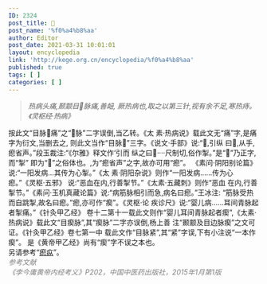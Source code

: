 ```yaml
---
ID: 2324
post_title: 𤸪
post_name: '%f0%a4%b8%aa'
author: Editor
post_date: 2021-03-31 10:01:01
layout: encyclopedia
link: 'http://kege.org.cn/encyclopedia/%f0%a4%b8%aa'
published: true
tags: [ ]
categories: [ ]
---
```

<div>
<blockquote>
<div><em>热病头痛,颞颥目𤸪脉痛,善衄, 厥热病也,取之以第三针,视有余不足,寒热痔。<span style="letter-spacing: -0.315px;">《灵枢经·热病》</span></em></div></blockquote>
</div>
<div></div>
<div>按此文“目脉𤸪痛”之“𤸪脉”二字误倒,当乙转。《太 素·热病说》载此文无“痛”字,是痛字为衍文,当删去之, 则此文当作“目脉𤸪”三字。《说文·手部》说:“𤸪,引纵 曰𤸪,从手,瘛省声。”段玉裁注:“《尔雅》释文作‘引而 纵之曰𤸪····尺制切,俗作掣。”是“𤸪”乃正字,而“掣” 即为“𤸪”之俗体也。,为“瘛省声”之字,故亦可用“瘛”。 《素问·阴阳别论篇》说:“一阳发病…其传为心掣。”《太 素·阴阳杂说》则作“一阳发病……传为心瘛。”《灵枢·五邪》 说:“恶血在内,行善掣节。”《太素·五藏刺》则作“恶血 在内,行善掣节。”《素问·玉机真藏论篇》说:“病筋脉相引而急,病名曰瘛。”王冰注: “筋脉受热而自跳掣,故名曰瘛。”瘛,亦可作“瘈”。《灵枢·论 疾诊尺》说:“婴儿病……耳间青脉起者掣痛。”《针灸甲乙经》 卷十二第十一载此文则作“婴儿耳间青脉起者瘈”,《太素·热病说》载此文“目瘈脉”,其“瘈脉”二字亦误倒,杨上善 注“颞颥及目边脉瘈”之文可证。《针灸甲乙经》卷七第一中 载此文作“目脉紧”,其“紧”字误,下有小注说“一本作瘈”。 是《黄帝甲乙经》尚有“瘈”字不误之本也。</div>
<div></div>
<div>另请参考“<a href="http://kege.org.cn/encyclopedia/%e7%98%9b%e7%96%ad">瘛疭</a>”。</div>
<div></div>
<div><span style="color: #808080;"><em>参考文献</em></span></div>
<div><span style="color: #808080;"><em>《李今庸黄帝内经考义》P202，中国中医药出版社，2015年1月第1版</em></span></div>
<div></div>
<div></div>